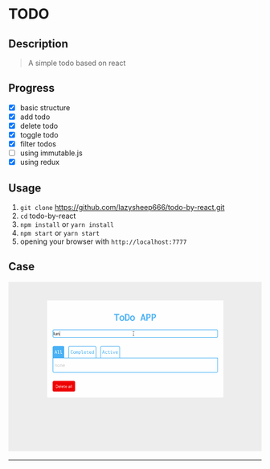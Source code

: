 # TODO

## Description

> A simple todo based on react

## Progress
- [x] basic structure
- [x] add todo
- [x] delete todo
- [x] toggle todo
- [x] filter todos
- [ ] using immutable.js
- [x] using redux

## Usage
1. `git clone` https://github.com/lazysheep666/todo-by-react.git
2. `cd` todo-by-react
3. `npm install` or `yarn install`
4. `npm start` or `yarn start`
5. opening your browser with `http://localhost:7777`
## Case

![image](https://github.com/lazysheep666/todo-by-react/blob/master/gif/todo.gif)

---

